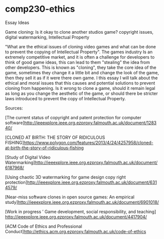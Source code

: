 # comp230-ethics

Essay Ideas

Game cloning:
Is it okay to clone another studios game?
copyright issues, digital watermarking, Intellectual Property

"What are the ethical issues of cloning video games and what can be done to prevent the copying of Intellectual Property". The games industry Is an extremely competitive market, and it is often a challenge for developers to think of good game ideas, this can lead to them "stealing" the idea from other developers. This is known as "cloning", they take the core idea of the game, sometimes they change it a little bit and change the look of the game, then they sell it as if it were there own game. I this essay I will talk about the ethical and moral issues that this causes and potential solutions to prevent cloning from happening. Is it wrong to clone a game, should it remain legal as long as you change the aesthetic of the game, or should there be stricter laws introduced to prevent the copy of Intellectual Property. 

Sources:

[The current status of copyright and patent protection for computer software]http://ieeexplore.ieee.org.ezproxy.falmouth.ac.uk/document/128340/

[CLONED AT BIRTH: THE STORY OF RIDICULOUS FISHING]https://www.polygon.com/features/2013/4/24/4257958/cloned-at-birth-the-story-of-ridiculous-fishing

[Study of Digital Video Watermarking]http://ieeexplore.ieee.org.ezproxy.falmouth.ac.uk/document/6187968/

[Using chaotic 3D watermarking for game design copy right protection]http://ieeexplore.ieee.org.ezproxy.falmouth.ac.uk/document/6314579/

[Near-miss software clones in open source games: An empirical study]http://ieeexplore.ieee.org.ezproxy.falmouth.ac.uk/document/6901018/

[Work in progress ’ Game development, social responsibility, and teaching] http://ieeexplore.ieee.org.ezproxy.falmouth.ac.uk/document/4417904/

[ACM Code of Ethics and Professional Conduct]http://ethics.acm.org.ezproxy.falmouth.ac.uk/code-of-ethics
